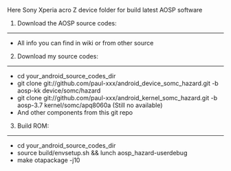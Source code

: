Here Sony Xperia acro Z device folder for build latest AOSP software

1. Download the AOSP source codes:
----------------------------------
- All info you can find in wiki or from other source

2. Download my source codes:
----------------------------
- cd your_android_source_codes_dir
- git clone git://github.com/paul-xxx/android_device_somc_hazard.git -b aosp-kk device/somc/hazard
- git clone git://github.com/paul-xxx/android_kernel_somc_hazard.git -b aosp-3.7 kernel/somc/apq8060a (Still no available)
- And other components from this git repo

3. Build ROM:
-------------
- cd your_android_source_codes_dir
- source build/envsetup.sh && lunch aosp_hazard-userdebug
- make otapackage -j10

